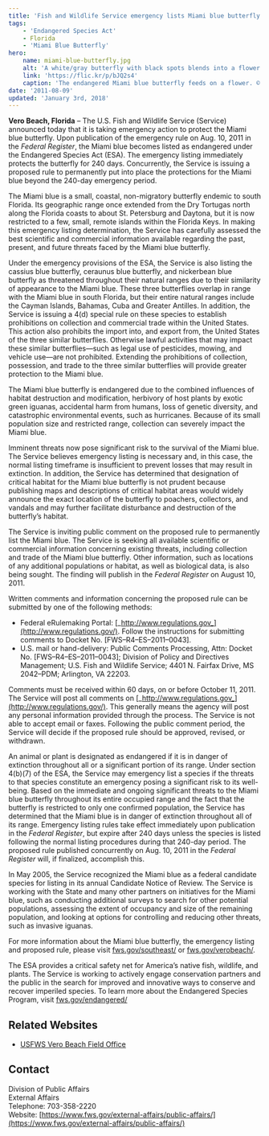 ```yaml
---
title: 'Fish and Wildlife Service emergency lists Miami blue butterfly as endangered'
tags:
    - 'Endangered Species Act'
    - Florida
    - 'Miami Blue Butterfly'
hero:
    name: miami-blue-butterfly.jpg
    alt: 'A white/gray butterfly with black spots blends into a flower bloom of similar color and markings.'
    link: 'https://flic.kr/p/bJQ2s4'
    caption: 'The endangered Miami blue butterfly feeds on a flower. © Holly Salvato. Used with permission.'
date: '2011-08-09'
updated: 'January 3rd, 2018'
---
```


**Vero Beach, Florida** – The U.S. Fish and Wildlife Service (Service) announced today that it is taking emergency action to protect the Miami blue butterfly. Upon publication of the emergency rule on Aug. 10, 2011 in the _Federal Register_, the Miami blue becomes listed as endangered under the Endangered Species Act (ESA). The emergency listing immediately protects the butterfly for 240 days. Concurrently, the Service is issuing a proposed rule to permanently put into place the protections for the Miami blue beyond the 240-day emergency period.

The Miami blue is a small, coastal, non-migratory butterfly endemic to south Florida. Its geographic range once extended from the Dry Tortugas north along the Florida coasts to about St. Petersburg and Daytona, but it is now restricted to a few, small, remote islands within the Florida Keys. In making this emergency listing determination, the Service has carefully assessed the best scientific and commercial information available regarding the past, present, and future threats faced by the Miami blue butterfly.

Under the emergency provisions of the ESA, the Service is also listing the cassius blue butterfly, ceraunus blue butterfly, and nickerbean blue butterfly as threatened throughout their natural ranges due to their similarity of appearance to the Miami blue. These three butterflies overlap in range with the Miami blue in south Florida, but their entire natural ranges include the Cayman Islands, Bahamas, Cuba and Greater Antilles. In addition, the Service is issuing a 4(d) special rule on these species to establish prohibitions on collection and commercial trade within the United States. This action also prohibits the import into, and export from, the United States of the three similar butterflies. Otherwise lawful activities that may impact these similar butterflies—such as legal use of pesticides, mowing, and vehicle use—are not prohibited. Extending the prohibitions of collection, possession, and trade to the three similar butterflies will provide greater protection to the Miami blue.

The Miami blue butterfly is endangered due to the combined influences of habitat destruction and modification, herbivory of host plants by exotic green iguanas, accidental harm from humans, loss of genetic diversity, and catastrophic environmental events, such as hurricanes. Because of its small population size and restricted range, collection can severely impact the Miami blue.

Imminent threats now pose significant risk to the survival of the Miami blue. The Service believes emergency listing is necessary and, in this case, the normal listing timeframe is insufficient to prevent losses that may result in extinction. In addition, the Service has determined that designation of critical habitat for the Miami blue butterfly is not prudent because publishing maps and descriptions of critical habitat areas would widely announce the exact location of the butterfly to poachers, collectors, and vandals and may further facilitate disturbance and destruction of the butterfly’s habitat.

The Service is inviting public comment on the proposed rule to permanently list the Miami blue. The Service is seeking all available scientific or commercial information concerning existing threats, including collection and trade of the Miami blue butterfly. Other information, such as locations of any additional populations or habitat, as well as biological data, is also being sought. The finding will publish in the _Federal Register_ on August 10, 2011.

Written comments and information concerning the proposed rule can be submitted by one of the following methods:

*   Federal eRulemaking Portal: [_http://www.regulations.gov_](http://www.regulations.gov/). Follow the instructions for submitting comments to Docket No. [FWS–R4–ES–2011–0043].
*   U.S. mail or hand-delivery: Public Comments Processing, Attn: Docket No. [FWS–R4–ES–2011–0043]; Division of Policy and Directives Management; U.S. Fish and Wildlife Service; 4401 N. Fairfax Drive, MS 2042–PDM; Arlington, VA 22203.

Comments must be received within 60 days, on or before October 11, 2011\. The Service will post all comments on [_http://www.regulations.gov_](http://www.regulations.gov/). This generally means the agency will post any personal information provided through the process. The Service is not able to accept email or faxes. Following the public comment period, the Service will decide if the proposed rule should be approved, revised, or withdrawn.

An animal or plant is designated as endangered if it is in danger of extinction throughout all or a significant portion of its range. Under section 4(b)(7) of the ESA, the Service may emergency list a species if the threats to that species constitute an emergency posing a significant risk to its well-being. Based on the immediate and ongoing significant threats to the Miami blue butterfly throughout its entire occupied range and the fact that the butterfly is restricted to only one confirmed population, the Service has determined that the Miami blue is in danger of extinction throughout all of its range. Emergency listing rules take effect immediately upon publication in the _Federal Register_, but expire after 240 days unless the species is listed following the normal listing procedures during that 240-day period. The proposed rule published concurrently on Aug. 10, 2011 in the _Federal Register_ will, if finalized, accomplish this.

In May 2005, the Service recognized the Miami blue as a federal candidate species for listing in its annual Candidate Notice of Review. The Service is working with the State and many other partners on initiatives for the Miami blue, such as conducting additional surveys to search for other potential populations, assessing the extent of occupancy and size of the remaining population, and looking at options for controlling and reducing other threats, such as invasive iguanas.

For more information about the Miami blue butterfly, the emergency listing and proposed rule, please visit [fws.gov/southeast/](http://www.fws.gov/southeast/) or [fws.gov/verobeach/](http://www.fws.gov/verobeach/).

The ESA provides a critical safety net for America’s native fish, wildlife, and plants. The Service is working to actively engage conservation partners and the public in the search for improved and innovative ways to conserve and recover imperiled species. To learn more about the Endangered Species Program, visit [fws.gov/endangered/](http://www.fws.gov/endangered/)

## Related Websites

 - [USFWS Vero Beach Field Office](http://www.fws.gov/verobeach/)

## Contact

Division of Public Affairs  
External Affairs  
Telephone: 703-358-2220  
Website: [https://www.fws.gov/external-affairs/public-affairs/](https://www.fws.gov/external-affairs/public-affairs/)
